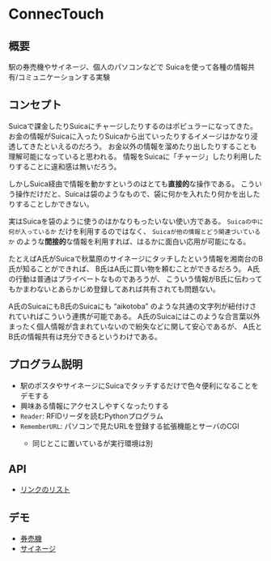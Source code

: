 <h1>ConnecTouch</h1>

<h2>概要</h2>

駅の券売機やサイネージ、個人のパソコンなどで
Suicaを使って各種の情報共有/コミュニケーションする実験

<h2>コンセプト</h2>

<p>
Suicaで課金したりSuicaにチャージしたりするのはポピュラーになってきた。
お金の情報がSuicaに入ったりSuicaから出ていったりするイメージはかなり浸透してきたといえるのだろう。
お金以外の情報を溜めたり出したりすることも理解可能になっていると思われる。
情報をSuicaに「チャージ」したり利用したりすることに違和感は無いだろう。
</p>

<p>
しかしSuica経由で情報を動かすというのはとても<b>直接的</b>な操作である。
こういう操作だけだと、Suicaは袋のようなもので、袋に何かを入れたり何かを出したりすることしかできない。
</p>

<p>
実はSuicaを袋のように使うのはかなりもったいない使い方である。
<code>Suicaの中に何が入っているか</code>
だけを利用するのではなく、
<code>Suicaが他の情報とどう関連づいているか</code>
のような<b>間接的</b>な情報を利用すれば、はるかに面白い応用が可能になる。
</p>

<p>
たとえばA氏がSuicaで秋葉原のサイネージにタッチしたという情報を湘南台のB氏が知ることができれば、
B氏はA氏に買い物を頼むことができるだろう。
A氏の行動は普通はプライベートなものであろうが、
こういう情報がB氏に伝わってもかまわないとあらかじめ登録してあれば共有されても問題ない。
</p>

<p>
A氏のSuicaにもB氏のSuicaにも &#147;aikotoba&#148; のような共通の文字列が紐付けされていればこういう連携が可能である。
A氏のSuicaにはこのような合言葉以外まったく個人情報が含まれていないので紛失などに関して安心であるが、
A氏とB氏の情報共有は充分できるというわけである。
</p>

<h2>プログラム説明</h2>

<ul>
  <li>駅のポスタやサイネージにSuicaでタッチするだけで色々便利になることをデモする</li>
  <li>興味ある情報にアクセスしやすくなったりする</li>
  <li><code>Reader</code>: RFIDリーダを読むPythonプログラム</li>
  <li><code>RememberURL</code>: パソコンで見たURLを登録する拡張機能とサーバのCGI</li>
  <ul>
    <li>同じとこに置いているが実行環境は別</li>
  </ul>
</ul>

<h2>API</h2>

<ul>
<li><a href="http://ConnecTouch.org/links">リンクのリスト</a></li>
</ul>

<h2>デモ</h2>

<ul>
<li><a href="http://ConnecTouch.org/mv.html">券売機</a></li>
<li><a href="http://ConnecTouch.org/signage.html">サイネージ</a></li>
</ul>






